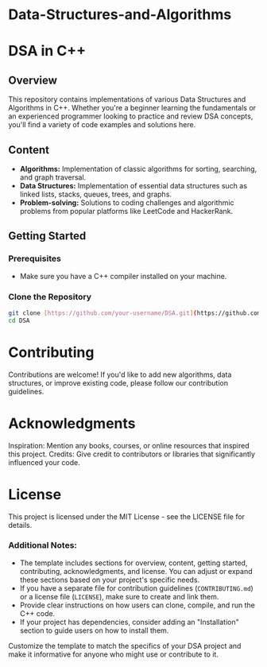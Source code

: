 # Data-Structures-and-Algorithms
# DSA in C++

## Overview

This repository contains implementations of various Data Structures and Algorithms in C++. Whether you're a beginner learning the fundamentals or an experienced programmer looking to practice and review DSA concepts, you'll find a variety of code examples and solutions here.

## Content

- **Algorithms:** Implementation of classic algorithms for sorting, searching, and graph traversal.
- **Data Structures:** Implementation of essential data structures such as linked lists, stacks, queues, trees, and graphs.
- **Problem-solving:** Solutions to coding challenges and algorithmic problems from popular platforms like LeetCode and HackerRank.

## Getting Started

### Prerequisites

- Make sure you have a C++ compiler installed on your machine.

### Clone the Repository

```bash
git clone [https://github.com/your-username/DSA.git](https://github.com/MuhammadBilal0111/Data-Structures-and-Algorithms.git)
cd DSA
```

<h1>Contributing</h1>
Contributions are welcome! If you'd like to add new algorithms, data structures, or improve existing code, please follow our contribution guidelines.

<h1>Acknowledgments</h1>
Inspiration: Mention any books, courses, or online resources that inspired this project.
Credits: Give credit to contributors or libraries that significantly influenced your code.

<h1>License</h1>
This project is licensed under the MIT License - see the LICENSE file for details.

### Additional Notes:

- The template includes sections for overview, content, getting started, contributing, acknowledgments, and license. You can adjust or expand these sections based on your project's specific needs.
- If you have a separate file for contribution guidelines (`CONTRIBUTING.md`) or a license file (`LICENSE`), make sure to create and link them.
- Provide clear instructions on how users can clone, compile, and run the C++ code.
- If your project has dependencies, consider adding an "Installation" section to guide users on how to install them.

Customize the template to match the specifics of your DSA project and make it informative for anyone who might use or contribute to it.
